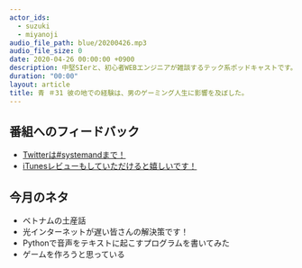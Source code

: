 ```yaml
---
actor_ids:
  - suzuki
  - miyanoji
audio_file_path: blue/20200426.mp3
audio_file_size: 0
date: 2020-04-26 00:00:00 +0900
description: 中堅SIerと、初心者WEBエンジニアが雑談するテック系ポッドキャストです。
duration: "00:00"
layout: article
title: 青 ＃31 彼の地での経験は、男のゲーミング人生に影響を及ぼした。
---
```

## 番組へのフィードバック
* [Twitterは#systemandまで！](https://twitter.com/search?q=%23systemand)
* [iTunesレビューもしていただけると嬉しいです！](https://itunes.apple.com/jp/podcast/systemand-online/id1205168408?mt=2)

## 今月のネタ
* ベトナムの土産話
* 光インターネットが遅い皆さんの解決策です！
* Pythonで音声をテキストに起こすプログラムを書いてみた
* ゲームを作ろうと思っている

